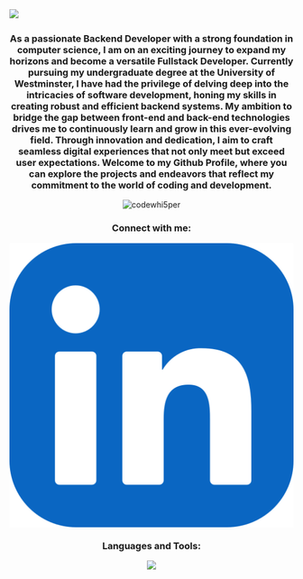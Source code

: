 <img src="https://drive.google.com/uc?export=view&id=1qkAa6RmjqMQe6WH2uRFjdlehsaQveZbF">
<h3 align="center">As a passionate Backend Developer with a strong foundation in computer science, I am on an exciting journey to expand my horizons and become a versatile Fullstack Developer. Currently pursuing my undergraduate degree at the University of Westminster, I have had the privilege of delving deep into the intricacies of software development, honing my skills in creating robust and efficient backend systems. My ambition to bridge the gap between front-end and back-end technologies drives me to continuously learn and grow in this ever-evolving field. Through innovation and dedication, I aim to craft seamless digital experiences that not only meet but exceed user expectations. Welcome to my Github Profile, where you can explore the projects and endeavors that reflect my commitment to the world of coding and development.</h3>

<p align="center"> <img src="https://komarev.com/ghpvc/?username=codewhi5per&label=Profile%20views&color=0e75b6&style=flat" alt="codewhi5per" /> </p>

<h3 align="center">Connect with me:</h3>
<p align="center">
<a href="https://linkedin.com/in/danushkalnkdin" target="blank"><img align="center" src="https://github.com/tandpfun/skill-icons/blob/main/icons/LinkedIn.svg" alt="danushkalnkdin" /></a>
</p>

<h3 align="center">Languages and Tools:</h3>
<p align="center">
    <img src="https://skillicons.dev/icons?i=html,css,js,java,spring,py,mysql,photoshop,illustrator,postman,cpp,react,github,git,idea,selenium,figma,mongodb,typescript,kubernetes,docker,jenkins&perline=11" />
  </a>
</p>
